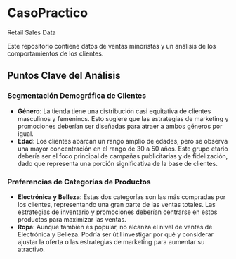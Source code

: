 # CasoPractico
Retail Sales Data

Este repositorio contiene datos de ventas minoristas y un análisis de los comportamientos de los clientes.

## Puntos Clave del Análisis

### Segmentación Demográfica de Clientes
- **Género**: La tienda tiene una distribución casi equitativa de clientes masculinos y femeninos. Esto sugiere que las estrategias de marketing y promociones deberían ser diseñadas para atraer a ambos géneros por igual.
- **Edad**: Los clientes abarcan un rango amplio de edades, pero se observa una mayor concentración en el rango de 30 a 50 años. Este grupo etario debería ser el foco principal de campañas publicitarias y de fidelización, dado que representa una porción significativa de la base de clientes.

### Preferencias de Categorías de Productos
- **Electrónica y Belleza**: Estas dos categorías son las más compradas por los clientes, representando una gran parte de las ventas totales. Las estrategias de inventario y promociones deberían centrarse en estos productos para maximizar las ventas.
- **Ropa**: Aunque también es popular, no alcanza el nivel de ventas de Electrónica y Belleza. Podría ser útil investigar por qué y considerar ajustar la oferta o las estrategias de marketing para aumentar su atractivo.

